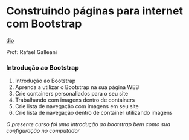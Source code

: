 # Construindo páginas para internet com Bootstrap
[dio](https://web.dio.me/home)

Prof: Rafael Galleani

### Introdução ao Bootstrap

1. Introdução ao Bootstrap
2. Aprenda a utilizar o Bootstrap na sua página WEB
3. Crie containers personaliados para o seu site
4. Trabalhando com imagens dentro de containers
5. Crie lista de navegação com imagens em seu site
6. Crie lista de navegação dentro de container utilizando imagens

*O presente curso foi uma introdução ao bootstrap bem como sua configuração no computador*

